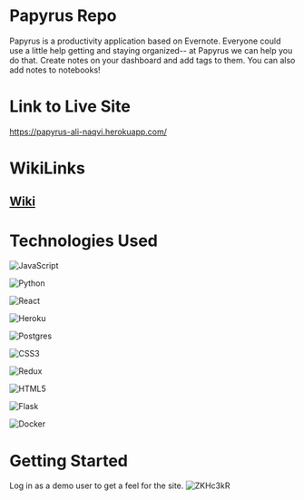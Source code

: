 
# Papyrus Repo
Papyrus is a productivity application based on Evernote. Everyone could use a little help getting and staying organized-- at Papyrus we can help you do that. Create notes on your dashboard and add tags to them. You can also add notes to notebooks!

# Link to Live Site
https://papyrus-ali-naqvi.herokuapp.com/


# WikiLinks
## [Wiki](https://github.com/arn1215/papyrus/wiki/Home)


# Technologies Used
![JavaScript](https://img.shields.io/badge/javascript-%23323330.svg?style=for-the-badge&logo=javascript&logoColor=%23F7DF1E)

![Python](https://img.shields.io/badge/python-3670A0?style=for-the-badge&logo=python&logoColor=ffdd54)

![React](https://img.shields.io/badge/react-%2320232a.svg?style=for-the-badge&logo=react&logoColor=%2361DAFB)

![Heroku](https://img.shields.io/badge/heroku-%23430098.svg?style=for-the-badge&logo=heroku&logoColor=white)

![Postgres](https://img.shields.io/badge/postgres-%23316192.svg?style=for-the-badge&logo=postgresql&logoColor=white)

![CSS3](https://img.shields.io/badge/css3-%231572B6.svg?style=for-the-badge&logo=css3&logoColor=white)

![Redux](https://img.shields.io/badge/redux-%23593d88.svg?style=for-the-badge&logo=redux&logoColor=white)

![HTML5](https://img.shields.io/badge/html5-%23E34F26.svg?style=for-the-badge&logo=html5&logoColor=white)

![Flask](https://img.shields.io/badge/flask-%23000.svg?style=for-the-badge&logo=flask&logoColor=white)

![Docker](https://img.shields.io/badge/docker-%230db7ed.svg?style=for-the-badge&logo=docker&logoColor=white)

# Getting Started

   
   Log in as a demo user to get a feel for the site.
    ![ZKHc3kR](https://user-images.githubusercontent.com/55769045/169599076-c9be697f-e025-438e-9699-c50dca4a09eb.gif)





